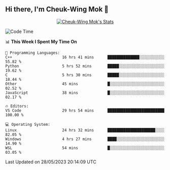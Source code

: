 ## Hi there, I'm Cheuk-Wing Mok 👋

<!--
**mozro0327/mozro0327** is a ✨ _special_ ✨ repository because its `README.md` (this file) appears on your GitHub profile.

Here are some ideas to get you started:

- 🔭 I’m currently working on ...
- 🌱 I’m currently learning ...
- 👯 I’m looking to collaborate on ...
- 🤔 I’m looking for help with ...
- 💬 Ask me about ...
- 📫 How to reach me: ...
- 😄 Pronouns: ...
- ⚡ Fun fact: ...
-->

<p align="center">
  <a href="https://github.com/mozro0327" class="rich-diff-level-one">
    <img src="https://github-readme-stats.vercel.app/api?username=mozro0327&title_color=333&text_color=777" alt="Cheuk-Wing Mok's Stats" >
    <!-- &hide=issues
    <img src="https://github-readme-stats.vercel.app/api?username=mozro0327&hide=issues&title_color=333&text_color=777" alt="Cheuk-Wing Mok's Stats" >
    -->
  </a>
</p>

<!--START_SECTION:waka-->
![Code Time](http://img.shields.io/badge/Code%20Time-1%2C597%20hrs%206%20mins-blue)

📊 **This Week I Spent My Time On** 

```text
💬 Programming Languages: 
C++                      16 hrs 41 mins      ██████████████░░░░░░░░░░░   55.82 % 
Python                   5 hrs 52 mins       █████░░░░░░░░░░░░░░░░░░░░   19.62 % 
C                        5 hrs 30 mins       █████░░░░░░░░░░░░░░░░░░░░   18.44 % 
Other                    45 mins             █░░░░░░░░░░░░░░░░░░░░░░░░   02.52 % 
JavaScript               38 mins             █░░░░░░░░░░░░░░░░░░░░░░░░   02.17 % 

🔥 Editors: 
VS Code                  29 hrs 54 mins      █████████████████████████   100.00 % 

💻 Operating System: 
Linux                    24 hrs 32 mins      █████████████████████░░░░   82.05 % 
Windows                  4 hrs 27 mins       ████░░░░░░░░░░░░░░░░░░░░░   14.90 % 
WSL                      54 mins             █░░░░░░░░░░░░░░░░░░░░░░░░   03.05 % 
```


 Last Updated on 28/05/2023 20:14:09 UTC
<!--END_SECTION:waka-->

